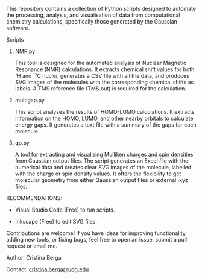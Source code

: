 This repository contains a collection of Python scripts designed to automate the processing, analysis, and visualisation of data from computational chemistry calculations, specifically those generated by the Gaussian software.

Scripts
1. NMR.py

   This tool is designed for the automated analysis of Nuclear Magnetic Resonance (NMR) calculations. It extracts chemical shift values for both ¹H and ¹³C nuclei, generates a CSV file with all the data, and produces SVG images of the molecules with the corresponding chemical shifts as labels. A TMS reference file (TMS.out) is required for the calculation.

3. multigap.py

    This script analyses the results of HOMO-LUMO calculations. It extracts information on the HOMO, LUMO, and other nearby orbitals to calculate energy gaps. It generates a text file with a summary of the gaps for each molecule.

5. qp.py

    A tool for extracting and visualising Mulliken charges and spin densities from Gaussian output files. The script generates an Excel file with the numerical data and creates clear SVG images of the molecule, labelled with the charge or spin density values. It offers the flexibility to get molecular geometry from either Gaussian output files or external .xyz files.


RECOMMENDATIONS: 
- Visual Studio Code (Free) to run scripts.
  
- Inkscape (Free) to edit SVG files.



Contributions are welcome! If you have ideas for improving functionality, adding new tools, or fixing bugs, feel free to open an issue, submit a pull request or email me.



Author: Cristina Berga

Contact: cristina.berga@udg.edu
